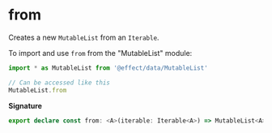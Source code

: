 # from

Creates a new `MutableList` from an `Iterable`.

To import and use `from` from the "MutableList" module:

```ts
import * as MutableList from '@effect/data/MutableList'

// Can be accessed like this
MutableList.from
```

**Signature**

```ts
export declare const from: <A>(iterable: Iterable<A>) => MutableList<A>
```
